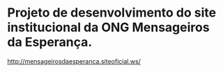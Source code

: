 # Projeto de desenvolvimento do site institucional da ONG Mensageiros da Esperança.

http://mensageirosdaesperanca.siteoficial.ws/

